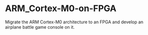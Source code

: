 # ARM_Cortex-M0-on-FPGA
Migrate the ARM Cortex-M0 architecture to an FPGA and develop an airplane battle game console on it.
